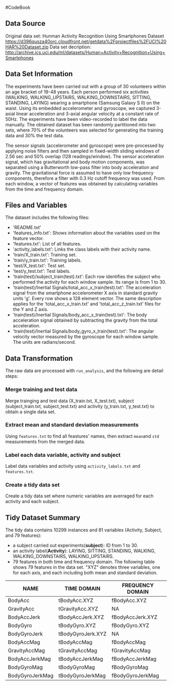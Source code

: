 #CodeBook
## Data Source
Original data set: Hunman Activity Recognition Using Smartphones Dataset https://d396qusza40orc.cloudfront.net/getdata%2Fprojectfiles%2FUCI%20HAR%20Dataset.zip 
Data set decription: http://archive.ics.uci.edu/ml/datasets/Human+Activity+Recognition+Using+Smartphones

## Data Set Information
The experiments have been carried out with a group of 30 volunteers within an age bracket of 19-48 years. Each person performed six activities (WALKING, WALKING_UPSTAIRS, WALKING_DOWNSTAIRS, SITTING, STANDING, LAYING) wearing a smartphone (Samsung Galaxy S II) on the waist. Using its embedded accelerometer and gyroscope, we captured 3-axial linear acceleration and 3-axial angular velocity at a constant rate of 50Hz. The experiments have been video-recorded to label the data manually. The obtained dataset has been randomly partitioned into two sets, where 70% of the volunteers was selected for generating the training data and 30% the test data. 

The sensor signals (accelerometer and gyroscope) were pre-processed by applying noise filters and then sampled in fixed-width sliding windows of 2.56 sec and 50% overlap (128 readings/window). The sensor acceleration signal, which has gravitational and body motion components, was separated using a Butterworth low-pass filter into body acceleration and gravity. The gravitational force is assumed to have only low frequency components, therefore a filter with 0.3 Hz cutoff frequency was used. From each window, a vector of features was obtained by calculating variables from the time and frequency domain.

## Files and Variables 
The dataset includes the following files:

* 'README.txt'
* 'features_info.txt': Shows information about the variables used on the feature vector.
* 'features.txt': List of all features.
* 'activity_labels.txt': Links the class labels with their activity name.
* 'train/X_train.txt': Training set.
* 'train/y_train.txt': Training labels.
* 'test/X_test.txt': Test set.
* 'test/y_test.txt': Test labels.
* 'train(test)/subject_train(test).txt': Each row identifies the subject who performed the activity for each window sample. Its range is from 1 to 30.
* 'train(test)/Inertial Signals/total_acc_x_train(test).txt': The acceleration signal from the smartphone accelerometer X axis in standard gravity units 'g'. Every row shows a 128 element vector. The same description applies for the 'total_acc_x_train.txt' and 'total_acc_z_train.txt' files for the Y and Z axis.
* 'train(test)/Inertial Signals/body_acc_x_train(test).txt': The body acceleration signal obtained by subtracting the gravity from the total acceleration.
* 'train(test)/Inertial Signals/body_gyro_x_train(test).txt': The angular velocity vector measured by the gyroscope for each window sample. The units are radians/second. 

## Data Transformation
The raw data are processed with ```run_analysis```, and the following are detail steps:

### Merge training and test data

Merge trainging and test data (X_train.txt, X_test.txt), subject (subject_train.txt, subject_test.txt) and activity (y_train.txt, y_test.txt) to obtain a single data set.

### Extract mean and standard deviation measurements

Using ```features.txt``` to find all feastures' names, then extract ```mean```and ```std``` measurements from the merged data.

### Label each data variable, activity and subject

Label data variables and activity using ```activity_labels.txt``` and ```features.txt```.

### Create a tidy data set

Create a tidy data set where numeric variables are averraged for each activity and each subject.

## Tidy Dataset Summary

The tidy data contains 10299 instances and 81 variables (Activity, Subject, and 79 features):

* a subject carried out experiments(**subject**): ID from 1 to 30.
* an activity label(**Activity**): LAYING, SITTING, STANDING, WALKING, WALKING_DOWNSTAIRS, WALKING_UPSTAIRS.
* 79 features in both time and frequency domain.
The following table shows 79 features in the data set. "XYZ" denotes three variables, one for each axis, and each including both mean and standard deviation.

NAME|TIME DOMAIN|FREQUENCY DOMAIN
----|---------|----------
BodyAcc|tBodyAcc.XYZ|fBodyAcc.XYZ
GravityAcc|tGravityAcc.XYZ|NA      
BodyAccJerk|tBodyAccJerk.XYZ|fBodyAccJerk.XYZ
BodyGyro|tBodyGyro.XYZ|fBodyGyro.XYZ
BodyGyroJerk|tBodyGyroJerk.XYZ|NA
BodyAccMag|tBodyAccMag|fBodyAccMag
GravityAccMag|tGravityAccMag|fGravityAccMag
BodyAccJerkMag|tBodyAccJerkMag|fBodyAccJerkMag
BodyGyroMag|tBodyGyroMag|fBodyGyroMag
BodyGyroJerkMag|tBodyGyroJerkMag|fBodyGyroJerkMag